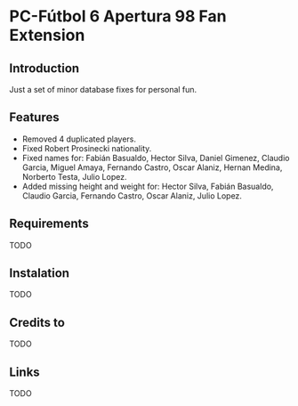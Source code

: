 # PC-Fútbol 6 Apertura 98 Fan Extension

## Introduction

Just a set of minor database fixes for personal fun.

## Features

* Removed 4 duplicated players.
* Fixed Robert Prosinecki nationality.
* Fixed names for: Fabián Basualdo, Hector Silva, Daniel Gimenez, Claudio Garcia, Miguel Amaya, Fernando Castro, Oscar Alaniz, Hernan Medina, Norberto Testa, Julio Lopez.
* Added missing height and weight for: Hector Silva, Fabián Basualdo, Claudio Garcia, Fernando Castro, Oscar Alaniz, Julio Lopez.

## Requirements

TODO

## Instalation

TODO

## Credits to

TODO

## Links

TODO